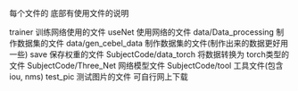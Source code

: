 每个文件的 底部有使用文件的说明

trainer 训练网络使用的文件
useNet 使用网络的文件
data/Data_processing 制作数据集的文件
data/gen_cebel_data 制作数据集的文件(制作出来的数据更好用一些)
save 保存权重的文件
SubjectCode/data_torch 将数据转换为 torch类型的文件
SubjectCode/Three_Net 网络模型文件
SubjectCode/tool 工具文件(包含iou, nms)
test_pic 测试图片的文件 可自行网上下载